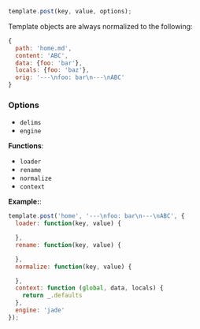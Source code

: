 ```js
template.post(key, value, options);
```

Template objects are always normalized to the following:

```js
{
  path: 'home.md',
  content: 'ABC',
  data: {foo: 'bar'},
  locals: {foo: 'baz'},
  orig: '---\nfoo: bar\n---\nABC'
}
```

### Options

  - `delims`
  - `engine`

**Functions**:

  - `loader`
  - `rename`
  - `normalize`
  - `context`


**Example:**:

```js
template.post('home', '---\nfoo: bar\n---\nABC', {
  loader: function(key, value) {

  },
  rename: function(key, value) {

  },
  normalize: function(key, value) {

  },
  context: function (global, data, locals) {
    return _.defaults
  },
  engine: 'jade'
});
```
